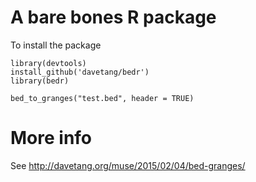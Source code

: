 # A bare bones R package

To install the package

```
library(devtools)
install_github('davetang/bedr')
library(bedr)

bed_to_granges("test.bed", header = TRUE)
```

# More info

See <http://davetang.org/muse/2015/02/04/bed-granges/>

